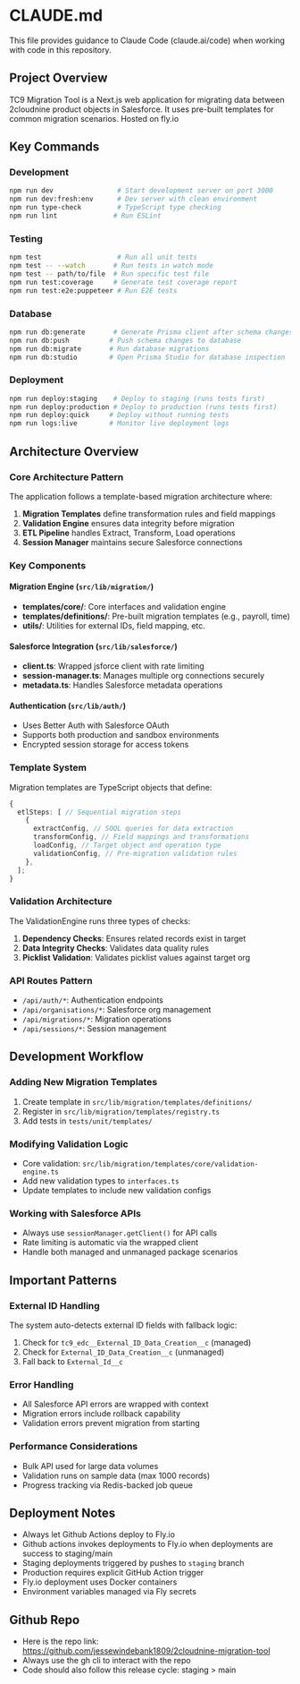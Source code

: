 # CLAUDE.md

This file provides guidance to Claude Code (claude.ai/code) when working with
code in this repository.

## Project Overview

TC9 Migration Tool is a Next.js web application for migrating data between
2cloudnine product objects in Salesforce. It uses pre-built templates for common
migration scenarios. Hosted on fly.io

## Key Commands

### Development

```bash
npm run dev                # Start development server on port 3000
npm run dev:fresh:env      # Dev server with clean environment
npm run type-check         # TypeScript type checking
npm run lint              # Run ESLint
```

### Testing

```bash
npm test                   # Run all unit tests
npm test -- --watch       # Run tests in watch mode
npm test -- path/to/file  # Run specific test file
npm run test:coverage     # Generate test coverage report
npm run test:e2e:puppeteer # Run E2E tests
```

### Database

```bash
npm run db:generate       # Generate Prisma client after schema changes
npm run db:push          # Push schema changes to database
npm run db:migrate       # Run database migrations
npm run db:studio        # Open Prisma Studio for database inspection
```

### Deployment

```bash
npm run deploy:staging    # Deploy to staging (runs tests first)
npm run deploy:production # Deploy to production (runs tests first)
npm run deploy:quick     # Deploy without running tests
npm run logs:live        # Monitor live deployment logs
```

## Architecture Overview

### Core Architecture Pattern

The application follows a template-based migration architecture where:

1. **Migration Templates** define transformation rules and field mappings
2. **Validation Engine** ensures data integrity before migration
3. **ETL Pipeline** handles Extract, Transform, Load operations
4. **Session Manager** maintains secure Salesforce connections

### Key Components

#### Migration Engine (`src/lib/migration/`)

- **templates/core/**: Core interfaces and validation engine
- **templates/definitions/**: Pre-built migration templates (e.g., payroll,
  time)
- **utils/**: Utilities for external IDs, field mapping, etc.

#### Salesforce Integration (`src/lib/salesforce/`)

- **client.ts**: Wrapped jsforce client with rate limiting
- **session-manager.ts**: Manages multiple org connections securely
- **metadata.ts**: Handles Salesforce metadata operations

#### Authentication (`src/lib/auth/`)

- Uses Better Auth with Salesforce OAuth
- Supports both production and sandbox environments
- Encrypted session storage for access tokens

### Template System

Migration templates are TypeScript objects that define:

```typescript
{
  etlSteps: [ // Sequential migration steps
    {
      extractConfig, // SOQL queries for data extraction
      transformConfig, // Field mappings and transformations
      loadConfig, // Target object and operation type
      validationConfig, // Pre-migration validation rules
    },
  ];
}
```

### Validation Architecture

The ValidationEngine runs three types of checks:

1. **Dependency Checks**: Ensures related records exist in target
2. **Data Integrity Checks**: Validates data quality rules
3. **Picklist Validation**: Validates picklist values against target org

### API Routes Pattern

- `/api/auth/*`: Authentication endpoints
- `/api/organisations/*`: Salesforce org management
- `/api/migrations/*`: Migration operations
- `/api/sessions/*`: Session management

## Development Workflow

### Adding New Migration Templates

1. Create template in `src/lib/migration/templates/definitions/`
2. Register in `src/lib/migration/templates/registry.ts`
3. Add tests in `tests/unit/templates/`

### Modifying Validation Logic

- Core validation: `src/lib/migration/templates/core/validation-engine.ts`
- Add new validation types to `interfaces.ts`
- Update templates to include new validation configs

### Working with Salesforce APIs

- Always use `sessionManager.getClient()` for API calls
- Rate limiting is automatic via the wrapped client
- Handle both managed and unmanaged package scenarios

## Important Patterns

### External ID Handling

The system auto-detects external ID fields with fallback logic:

1. Check for `tc9_edc__External_ID_Data_Creation__c` (managed)
2. Check for `External_ID_Data_Creation__c` (unmanaged)
3. Fall back to `External_Id__c`

### Error Handling

- All Salesforce API errors are wrapped with context
- Migration errors include rollback capability
- Validation errors prevent migration from starting

### Performance Considerations

- Bulk API used for large data volumes
- Validation runs on sample data (max 1000 records)
- Progress tracking via Redis-backed job queue

## Deployment Notes

- Always let Github Actions deploy to Fly.io
- Github actions invokes deployments to Fly.io when deployments are success to
  staging/main
- Staging deployments triggered by pushes to `staging` branch
- Production requires explicit GitHub Action trigger
- Fly.io deployment uses Docker containers
- Environment variables managed via Fly secrets

## Github Repo

- Here is the repo link:
  https://github.com/jessewindebank1809/2cloudnine-migration-tool
- Always use the gh cli to interact with the repo
- Code should also follow this release cycle: staging > main
